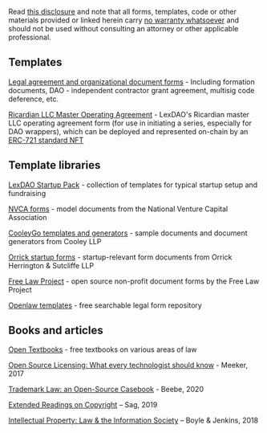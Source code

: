 Read [this disclosure](https://github.com/ErichDylus/Open-Source-Law/blob/main/Disclosure.md) and note that all forms, templates, code or other materials provided or linked herein carry [no warranty whatsoever](https://github.com/ErichDylus/Open-Source-Law/blob/main/LICENSE) and should not be used without consulting an attorney or other applicable professional.

## Templates

[Legal agreement and organizational document forms](https://github.com/ErichDylus/Open-Source-Law/tree/main/forms/legal) - Including formation documents, DAO - independent contractor grant agreement, multisig code deference, etc.

[Ricardian LLC Master Operating Agreement](https://github.com/lexDAO/Ricardian/blob/main/contracts/MasterOperatingAgreement.txt) - LexDAO's Ricardian master LLC operating agreement form (for use in initiating a series, especially for DAO wrappers), which can be deployed and represented on-chain by an [ERC-721 standard NFT](https://github.com/lexDAO/Ricardian/blob/main/contracts/RicardianLLC.sol)

## Template libraries

[LexDAO Startup Pack](https://github.com/lexDAO/LexCorpus/tree/master/contracts/startups) - collection of templates for typical startup setup and fundraising

[NVCA forms](https://nvca.org/model-legal-documents/) - model documents from the National Venture Capital Association

[CooleyGo templates and generators](https://www.cooleygo.com/documents/) - sample documents and document generators from Cooley LLP

[Orrick startup forms](https://www.orrick.com/en/Total-Access/Tool-Kit/Start-Up-Forms) - startup-relevant form documents from Orrick Herrington & Sutcliffe LLP

[Free Law Project](https://free.law/non-profit-documents/) - open source non-profit document forms by the Free Law Project 	

[Openlaw templates](https://lib.openlaw.io/web/default/templates) - free searchable legal form repository

## Books and articles

[Open Textbooks](https://open.umn.edu/opentextbooks/subjects/law) - free textbooks on various areas of law

[Open Source Licensing: What every technologist should know](https://opensource.com/article/17/9/open-source-licensing) - Meeker, 2017

[Trademark Law: an Open-Source Casebook](http://tmcasebook.org/) - Beebe, 2020

[Extended Readings on Copyright](https://www.dropbox.com/s/gmcl8u0b7vnire1/ERoC%202019%20%28Consolidated%20August%205%2C%202019%29.pdf?dl=0) – Sag, 2019

[Intellectual Property: Law & the Information Society](https://web.law.duke.edu/cspd/casebook/) – Boyle & Jenkins, 2018
